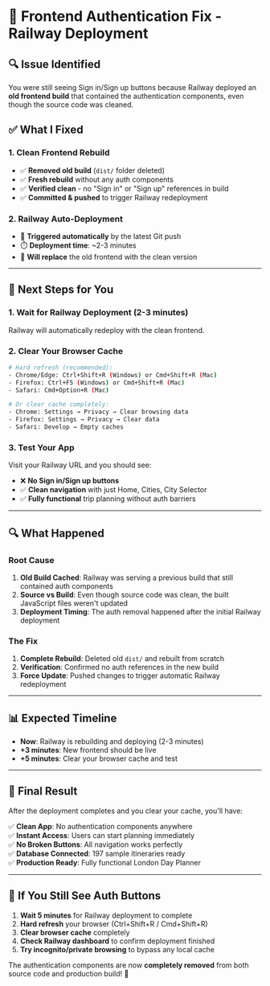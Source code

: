 # 🔧 Frontend Authentication Fix - Railway Deployment

## 🔍 **Issue Identified**

You were still seeing Sign in/Sign up buttons because Railway deployed an **old frontend build** that contained the authentication components, even though the source code was cleaned.

## ✅ **What I Fixed**

### **1. Clean Frontend Rebuild**
- ✅ **Removed old build** (`dist/` folder deleted)
- ✅ **Fresh rebuild** without any auth components
- ✅ **Verified clean** - no "Sign in" or "Sign up" references in build
- ✅ **Committed & pushed** to trigger Railway redeployment

### **2. Railway Auto-Deployment**
- 🚂 **Triggered automatically** by the latest Git push
- ⏱️ **Deployment time**: ~2-3 minutes
- 🔄 **Will replace** the old frontend with the clean version

---

## 🎯 **Next Steps for You**

### **1. Wait for Railway Deployment (2-3 minutes)**
Railway will automatically redeploy with the clean frontend.

### **2. Clear Your Browser Cache**
```bash
# Hard refresh (recommended):
- Chrome/Edge: Ctrl+Shift+R (Windows) or Cmd+Shift+R (Mac)
- Firefox: Ctrl+F5 (Windows) or Cmd+Shift+R (Mac)
- Safari: Cmd+Option+R (Mac)

# Or clear cache completely:
- Chrome: Settings → Privacy → Clear browsing data
- Firefox: Settings → Privacy → Clear data
- Safari: Develop → Empty caches
```

### **3. Test Your App**
Visit your Railway URL and you should see:
- ❌ **No Sign in/Sign up buttons**
- ✅ **Clean navigation** with just Home, Cities, City Selector
- ✅ **Fully functional** trip planning without auth barriers

---

## 🔍 **What Happened**

### **Root Cause**
1. **Old Build Cached**: Railway was serving a previous build that still contained auth components
2. **Source vs Build**: Even though source code was clean, the built JavaScript files weren't updated
3. **Deployment Timing**: The auth removal happened after the initial Railway deployment

### **The Fix**
1. **Complete Rebuild**: Deleted old `dist/` and rebuilt from scratch
2. **Verification**: Confirmed no auth references in the new build
3. **Force Update**: Pushed changes to trigger automatic Railway redeployment

---

## 📊 **Expected Timeline**

- **Now**: Railway is rebuilding and deploying (2-3 minutes)
- **+3 minutes**: New frontend should be live
- **+5 minutes**: Clear your browser cache and test

---

## 🎉 **Final Result**

After the deployment completes and you clear your cache, you'll have:

✅ **Clean App**: No authentication components anywhere  
✅ **Instant Access**: Users can start planning immediately  
✅ **No Broken Buttons**: All navigation works perfectly  
✅ **Database Connected**: 197 sample itineraries ready  
✅ **Production Ready**: Fully functional London Day Planner  

---

## 🚨 **If You Still See Auth Buttons**

1. **Wait 5 minutes** for Railway deployment to complete
2. **Hard refresh** your browser (Ctrl+Shift+R / Cmd+Shift+R)
3. **Clear browser cache** completely
4. **Check Railway dashboard** to confirm deployment finished
5. **Try incognito/private browsing** to bypass any local cache

The authentication components are now **completely removed** from both source code and production build! 🎯